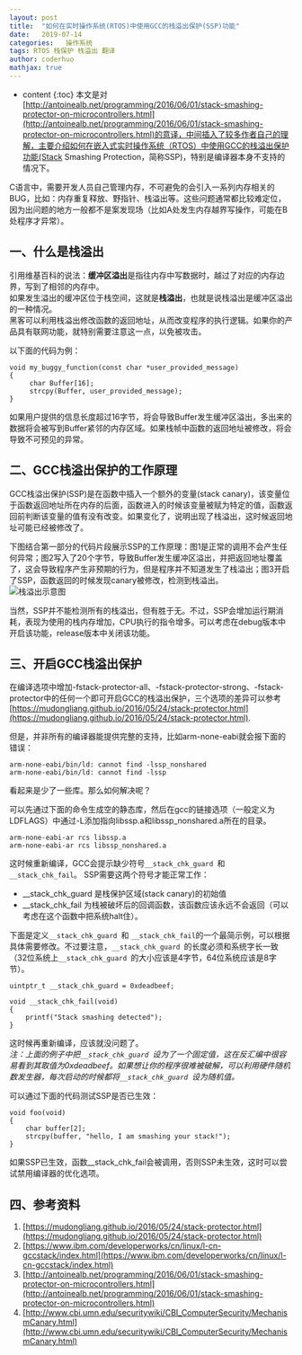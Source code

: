 ```yaml
---
layout: post  
title:  "如何在实时操作系统(RTOS)中使用GCC的栈溢出保护(SSP)功能"  
date:   2019-07-14  
categories:   操作系统
tags: RTOS 栈保护 栈溢出 翻译
author: coderhuo  
mathjax: true
---
```


* content
{:toc}
本文是对[http://antoinealb.net/programming/2016/06/01/stack-smashing-protector-on-microcontrollers.html](http://antoinealb.net/programming/2016/06/01/stack-smashing-protector-on-microcontrollers.html)的意译，中间插入了较多作者自己的理解，主要介绍如何在嵌入式实时操作系统（RTOS）中使用GCC的栈溢出保护功能(Stack Smashing Protection，简称SSP)，特别是编译器本身不支持的情况下。  

C语言中，需要开发人员自己管理内存，不可避免的会引入一系列内存相关的BUG，比如：内存重复释放、野指针、栈溢出等。这些问题通常都比较难定位，因为出问题的地方一般都不是案发现场（比如A处发生内存越界写操作，可能在B处程序才异常）。  









## 一、什么是栈溢出 ##

引用维基百科的说法：**缓冲区溢出**是指往内存中写数据时，越过了对应的内存边界，写到了相邻的内存中。  
如果发生溢出的缓冲区位于栈空间，这就是**栈溢出**，也就是说栈溢出是缓冲区溢出的一种情况。  
黑客可以利用栈溢出修改函数的返回地址，从而改变程序的执行逻辑。如果你的产品具有联网功能，就特别需要注意这一点，以免被攻击。

以下面的代码为例：  


    void my_buggy_function(const char *user_provided_message)
    {
         char Buffer[16];
         strcpy(Buffer, user_provided_message);
    }
    

如果用户提供的信息长度超过16字节，将会导致Buffer发生缓冲区溢出，多出来的数据将会被写到Buffer紧邻的内存区域。如果栈帧中函数的返回地址被修改，将会导致不可预见的异常。  

## 二、GCC栈溢出保护的工作原理 ##
GCC栈溢出保护(SSP)是在函数中插入一个额外的变量(stack canary)，该变量位于函数返回地址所在内存的后面，函数进入的时候该变量被赋为特定的值，函数返回前判断该变量的值有没有改变。如果变化了，说明出现了栈溢出，这时候返回地址可能已经被修改了。  

下图结合第一部分的代码片段展示SSP的工作原理：图1是正常的调用不会产生任何异常；图2写入了20个字节，导致Buffer发生缓冲区溢出，并把返回地址覆盖了，这会导致程序产生非预期的行为，但是程序并不知道发生了栈溢出；图3开启了SSP，函数返回的时候发现canary被修改，检测到栈溢出。  
![栈溢出示意图](http://data.coderhuo.tech/blog/gcc_fstack_protector_rtos/buffer_overflow.JPG)

当然，SSP并不能检测所有的栈溢出，但有胜于无。不过，SSP会增加运行期消耗，表现为使用的栈内存增加，CPU执行的指令增多。可以考虑在debug版本中开启该功能，release版本中关闭该功能。


## 三、开启GCC栈溢出保护 ##

在编译选项中增加-fstack-protector-all、-fstack-protector-strong、-fstack-protector中的任何一个即可开启GCC的栈溢出保护，三个选项的差异可以参考[https://mudongliang.github.io/2016/05/24/stack-protector.html](https://mudongliang.github.io/2016/05/24/stack-protector.html).

但是，并非所有的编译器能提供完整的支持，比如arm-none-eabi就会报下面的错误：

    arm-none-eabi/bin/ld: cannot find -lssp_nonshared
    arm-none-eabi/bin/ld: cannot find -lssp

看起来是少了一些库。那么如何解决呢？  

可以先通过下面的命令生成空的静态库，然后在gcc的链接选项（一般定义为LDFLAGS）中通过-L添加指向libssp.a和libssp_nonshared.a所在的目录。

    arm-none-eabi-ar rcs libssp.a
    arm-none-eabi-ar rcs libssp_nonshared.a

这时候重新编译，GCC会提示缺少符号`__stack_chk_guard `和 `__stack_chk_fail`。
SSP需要这两个符号才能正常工作：
- __stack_chk_guard 是栈保护区域(stack canary)的初始值
- __stack_chk_fail 为栈被破坏后的回调函数，该函数应该永远不会返回（可以考虑在这个函数中把系统halt住）。

下面是定义`__stack_chk_guard `和 `__stack_chk_fail`的一个最简示例，可以根据具体需要修改。不过要注意，`__stack_chk_guard `的长度必须和系统字长一致（32位系统上`__stack_chk_guard `的大小应该是4字节，64位系统应该是8字节）。

    uintptr_t __stack_chk_guard = 0xdeadbeef;
    
    void __stack_chk_fail(void)
    {
        printf("Stack smashing detected");
    }
    
这时候再重新编译，应该就没问题了。  
*注：上面的例子中把`__stack_chk_guard `设为了一个固定值，这在反汇编中很容易看到其取值为0xdeadbeef。如果想让你的程序很难被破解，可以利用硬件随机数发生器，每次启动的时候都将`__stack_chk_guard `设为随机值。*  


可以通过下面的代码测试SSP是否已生效：
    
    void foo(void)
    {
        char buffer[2];
        strcpy(buffer, "hello, I am smashing your stack!");
    }

如果SSP已生效，函数__stack_chk_fail会被调用，否则SSP未生效，这时可以尝试禁用编译器的优化选项。




## 四、参考资料 ##


1. [https://mudongliang.github.io/2016/05/24/stack-protector.html](https://mudongliang.github.io/2016/05/24/stack-protector.html)
2. [https://www.ibm.com/developerworks/cn/linux/l-cn-gccstack/index.html](https://www.ibm.com/developerworks/cn/linux/l-cn-gccstack/index.html)
3. [http://antoinealb.net/programming/2016/06/01/stack-smashing-protector-on-microcontrollers.html](http://antoinealb.net/programming/2016/06/01/stack-smashing-protector-on-microcontrollers.html)
4. [http://www.cbi.umn.edu/securitywiki/CBI_ComputerSecurity/MechanismCanary.html](http://www.cbi.umn.edu/securitywiki/CBI_ComputerSecurity/MechanismCanary.html)
​                